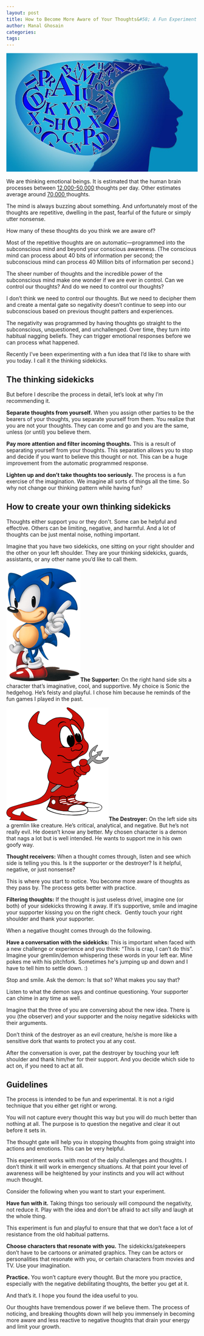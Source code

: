 ```yaml
---
layout: post
title: How to Become More Aware of Your Thoughts&#58; A Fun Experiment
author: Manal Ghosain
categories:
tags:
---
```


![Thoughts](/images/thinking.jpg)

We are thinking emotional beings. It is estimated that the human brain processes between [12,000-50,000](http://answers.google.com/answers/main?cmd=threadview&id=149262) thoughts per day. Other estimates average around [70,000 ](http://www.loni.usc.edu/about_loni/education/brain_trivia.php)thoughts. 

The mind is always buzzing about something. And unfortunately most of the thoughts are repetitive, dwelling in the past, fearful of the future or simply utter nonsense.

How many of these thoughts do you think we are aware of?

Most of the repetitive thoughts are on automatic—programmed into the subconscious mind and beyond your conscious awareness. (The conscious mind can process about 40 bits of information per second; the subconscious mind can process 40 Million bits of information per second.)

The sheer number of thoughts and the incredible power of the subconscious mind make one wonder if we are ever in control. Can we control our thoughts? And do we need to control our thoughts?

I don’t think we need to control our thoughts. But we need to decipher them and create a mental gate so negativity doesn’t continue to seep into our subconscious based on previous thought patters and experiences.

The negativity was programmed by having thoughts go straight to the subconscious, unquestioned, and unchallenged. Over time, they turn into habitual nagging beliefs. They can trigger emotional responses before we can process what happened.

Recently I’ve been experimenting with a fun idea that I’d like to share with you today. I call it the thinking sidekicks.

## The thinking sidekicks

But before I describe the process in detail, let’s look at why I’m recommending it. 

**Separate thoughts from yourself.** When you assign other parties to be the bearers of your thoughts, you separate yourself from them. You realize that you are not your thoughts. They can come and go and you are the same, unless (or until) you believe them. 

**Pay more attention and filter incoming thoughts.** This is a result of separating yourself from your thoughts. This separation allows you to stop and decide if you want to believe this thought or not. This can be a huge improvement from the automatic programmed response. 

**Lighten up and don’t take thoughts too seriously.** The process is a fun exercise of the imagination. We imagine all sorts of things all the time. So why not change our thinking pattern while having fun? 

## How to create your own thinking sidekicks

Thoughts either support you or they don't. Some can be helpful and effective. Others can be limiting, negative, and harmful. And a lot of thoughts can be just mental noise, nothing important. 

Imagine that you have two sidekicks, one sitting on your right shoulder and the other on your left shoulder. They are your thinking sidekicks, guards, assistants, or any other name you’d like to call them.

<right>![Sonic](/images/sonic.png)</right>**The Supporter:** On the right hand side sits a character that’s imaginative, cool, and supportive. My choice is Sonic the hedgehog. He’s feisty and playful. I chose him because he reminds of the fun games I played in the past. 

<left>![Demon](/images/demo.png)</left>**The Destroyer:** On the left side sits a gremlin like creature. He’s critical, analytical, and negative. But he’s not really evil. He doesn’t know any better. My chosen character is a demon that nags a lot but is well intended. He wants to support me in his own goofy way. 

**Thought receivers:** When a thought comes through, listen and see which side is telling you this. Is it the supporter or the destroyer? Is it helpful, negative, or just nonsense? 

This is where you start to notice. You become more aware of thoughts as they pass by. The process gets better with practice. 

**Filtering thoughts:** If the thought is just useless drivel, imagine one (or both) of your sidekicks throwing it away. If it’s supportive, smile and imagine your supporter kissing you on the right check.  Gently touch your right shoulder and thank your supporter. 

When a negative thought comes through do the following. 

**Have a conversation with the sidekicks:** This is important when faced with a new challenge or experience and you think: “This is crap, I can’t do this”. Imagine your gremlin/demon whispering these words in your left ear. Mine pokes me with his pitchfork. Sometimes he's jumping up and down and I have to tell him to settle down. :) 

Stop and smile. Ask the demon: Is that so? What makes you say that? 

Listen to what the demon says and continue questioning. Your supporter can chime in any time as well. 

Imagine that the three of you are conversing about the new idea. There is you (the observer) and your supporter and the noisy negative sidekicks with their arguments. 

Don’t think of the destroyer as an evil creature, he/she is more like a sensitive dork that wants to protect you at any cost. 

After the conversation is over, pat the destroyer by touching your left shoulder and thank him/her for their support. And you decide which side to act on, if you need to act at all. 

## Guidelines

The process is intended to be fun and experimental. It is not a rigid technique that you either get right or wrong. 

You will not capture every thought this way but you will do much better than nothing at all. The purpose is to question the negative and clear it out before it sets in. 

The thought gate will help you in stopping thoughts from going straight into actions and emotions. This can be very helpful. 

This experiment works with most of the daily challenges and thoughts. I don’t think it will work in emergency situations. At that point your level of awareness will be heightened by your instincts and you will act without much thought. 

Consider the following when you want to start your experiment. 

**Have fun with it.** Taking things too seriously will compound the negativity, not reduce it. Play with the idea and don’t be afraid to act silly and laugh at the whole thing. 

This experiment is fun and playful to ensure that that we don’t face a lot of resistance from the old habitual patterns. 

**Choose characters that resonate with you.** The sidekicks/gatekeepers don’t have to be cartoons or animated graphics. They can be actors or personalities that resonate with you, or certain characters from movies and TV. Use your imagination. 

**Practice.** You won’t capture every thought. But the more you practice, especially with the negative debilitating thoughts, the better you get at it. 

And that’s it. I hope you found the idea useful to you. 

Our thoughts have tremendous power if we believe them. The process of noticing, and breaking thoughts down will help you immensely in becoming more aware and less reactive to negative thoughts that drain your energy and limit your growth.